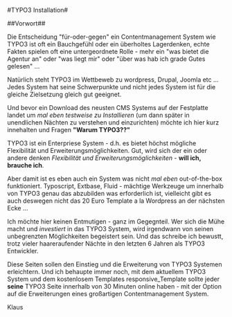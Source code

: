 #TYPO3 Installation#

##Vorwort##

Die Entscheidung "für-oder-gegen" ein Contentmanagement System wie TYPO3 ist oft ein Bauchgefühl oder ein
überholtes Lagerdenken, echte Fakten spielen oft eine untergeordnete Rolle - mehr ein "was bietet die Agentur an" oder "was liegt mir" oder "über was hab ich grade Gutes gelesen" ...


Natürlich steht TYPO3 im Wettbeweb zu wordpress, Drupal, Joomla etc ... Jedes System hat seine Schwerpunkte und nicht jedes System ist für die gleiche Zielsetzung gleich gut geeignet.

Und bevor ein Download des neusten CMS Systems auf der Festplatte landet um *mal eben testweise zu Installieren* (um dann später in unendlichen Nächten zu verstehen und einzurichten) möchte ich hier kurz innehalten und Fragen **"Warum TYPO3??"**

TYPO3 ist ein Enterpriese System - d.h. es bietet höchst mögliche Flexibilität und Erweiterungsmöglichkeiten. Gut, wird sich der ein oder andere denken *Flexibilität und Erweiterungsmöglichkeiten* - **will ich, brauche ich**.

Aber damit ist es eben auch ein System was nicht *mal eben* out-of-the-box funktioniert. Typoscript, Extbase, Fluid - mächtige Werkzeuge um innerhalb von TYPO3 genau das abzubilden was erforderlich ist, vielleicht gibt es auch deswegen nicht das 20 Euro Template a la Wordpress an der nächsten Ecke ...


Ich möchte hier keinen Entmutigen - ganz im Gegegnteil. Wer sich die Mühe macht und *investiert* in das TYPO3 System, wird irgendwann von seinen unbegrenzten Möglichkeiten begeistert sein. Und das schreibe ich bewustt, trotz vieler haareraufender Nächte in den letzten 6 Jahren als TYPO3 Entwickler.

Diese Seiten sollen den Einstieg und die Erweiterung von TYPO3 Systemen erleichtern. Und ich behaupte immer noch, mit dem aktuellem TYPO3 System und dem kostenlosem Templates responsive_Template sollte jeder **seine** TYPO3 Seite innerhalb von 30 Minuten online haben -  mit der Option auf die Erweiterungen eines großartigen Contentmanagement System.

Klaus
